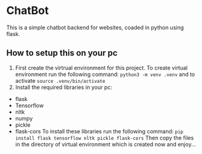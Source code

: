 # ChatBot
This is a simple chatbot backend for websites, coaded in python using flask.


## How to setup this on your pc

1. First create the virtrual environment for this project. To create virtual environment run the following command:
`python3 -m venv .venv`
and to activate
`source .venv/bin/activate`
3. Install the required libraries in your pc:
  * flask
  * Tensorflow
  * nltk
  * numpy
  * pickle
  * flask-cors
To install these libraries run the following command:
`pip install flask tensorflow nltk pickle flask-cors`
Then copy the files in the directory of virtual environment which is created now and enjoy...
